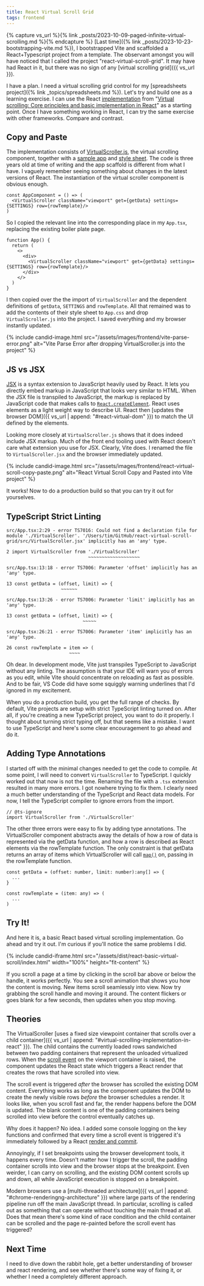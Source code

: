```yaml
---
title: React Virtual Scroll Grid
tags: frontend
---
```


{% capture vs_url %}{% link _posts/2023-10-09-paged-infinite-virtual-scrolling.md %}{% endcapture %}
[Last time]({% link _posts/2023-10-23-bootstrapping-vite.md %}), I bootstrapped Vite and scaffolded a React+Typescript project from a template. The observant amongst you will have noticed that I called the project "react-virtual-scroll-grid". It may have had React in it, but there was no sign of any [virtual scrolling grid]({{ vs_url }}). 

I have a plan. I need a virtual scrolling grid control for my [spreadsheets project]({% link _topics/spreadsheets.md %}). Let's try and build one as a learning exercise. I can use the React [implementation](https://github.com/dhilt/react-virtual-scrolling) from "[Virtual scrolling: Core principles and basic implementation in React](/https://blog.logrocket.com/virtual-scrolling-core-principles-and-basic-implementation-in-react/)" as a starting point. Once I have something working in React, I can try the same exercise with other frameworks. Compare and contrast. 

## Copy and Paste

The implementation consists of [VirtualScroller.js](https://github.com/dhilt/react-virtual-scrolling/blob/basics/basics/src/VirtualScroller.js), the virtual scrolling component, together with a [sample app](https://github.com/dhilt/react-virtual-scrolling/blob/basics/basics/src/index.js) and [style sheet](https://github.com/dhilt/react-virtual-scrolling/blob/basics/basics/src/style.css). The code is three years old at time of writing and the app scaffold is different from what I have. I vaguely remember seeing something about changes in the latest versions of React. The instantiation of the virtual scroller component is obvious enough.

```
const AppComponent = () => (
  <VirtualScroller className="viewport" get={getData} settings={SETTINGS} row={rowTemplate}/>
)
```

So I copied the relevant line into the corresponding place in my `App.tsx`, replacing the existing boiler plate page. 

```
function App() {
  return (
    <>
      <div>
        <VirtualScroller className="viewport" get={getData} settings={SETTINGS} row={rowTemplate}/>
      </div>
    </>
  )
}
```

I then copied over the the import of `VirtualScroller` and the dependent definitions of `getData`, `SETTINGS` and `rowTemplate`. All that remained was to add the contents of their style sheet to `App.css` and drop `VirtualScroller.js` into the project. I saved everything and my browser instantly updated.

{% include candid-image.html src="/assets/images/frontend/vite-parse-error.png" alt="Vite Parse Error after dropping VirtualScroller.js into the project" %}

## JS vs JSX

[JSX](https://react.dev/learn/writing-markup-with-jsx) is a syntax extension to JavaScript heavily used by React. It lets you directly embed markup in JavaScript that looks very similar to HTML. When the JSX file is transpiled to JavaScript, the markup is replaced by JavaScript code that makes calls to [`React.createElement`](https://react.dev/reference/react/createElement). React uses elements as a light weight way to describe UI. React then [updates the browser DOM]({{ vs_url | append: "#react-virtual-dom" }}) to match the UI defined by the elements. 

Looking more closely at `VirtualScroller.js` shows that it does indeed include JSX markup. Much of the front end tooling used with React doesn't care what extension you use for JSX. Clearly, Vite does. I renamed the file to `VirtualScroller.jsx` and the browser immediately updated.

{% include candid-image.html src="/assets/images/frontend/react-virtual-scroll-copy-paste.png" alt="React Virtual Scroll Copy and Pasted into Vite project" %}

It works! Now to do a production build so that you can try it out for yourselves. 

## TypeScript Strict Linting

```
src/App.tsx:2:29 - error TS7016: Could not find a declaration file for module './VirtualScroller'. '/Users/tim/GitHub/react-virtual-scroll-grid/src/VirtualScroller.jsx' implicitly has an 'any' type.

2 import VirtualScroller from './VirtualScroller'
                              ~~~~~~~~~~~~~~~~~~~

src/App.tsx:13:18 - error TS7006: Parameter 'offset' implicitly has an 'any' type.

13 const getData = (offset, limit) => {
                    ~~~~~~

src/App.tsx:13:26 - error TS7006: Parameter 'limit' implicitly has an 'any' type.

13 const getData = (offset, limit) => {
                            ~~~~~

src/App.tsx:26:21 - error TS7006: Parameter 'item' implicitly has an 'any' type.

26 const rowTemplate = item => (
                       ~~~~
```

Oh dear. In development mode, Vite just transpiles TypeScript to JavaScript without any linting. The assumption is that your IDE will warn you of errors as you edit, while Vite should concentrate on reloading as fast as possible. And to be fair, VS Code did have some squiggly warning underlines that I'd ignored in my excitement. 

When you do a production build, you get the full range of checks. By default, Vite projects are setup with strict TypeScript linting turned on. After all, if you're creating a new TypeScript project, you want to do it properly. I thought about turning strict typing off, but that seems like a mistake. I want to use TypeScript and here's some clear encouragement to go ahead and do it. 

## Adding Type Annotations

I started off with the minimal changes needed to get the code to compile. At some point, I will need to convert `VirtualScroller` to TypeScript. I quickly worked out that now is not the time. Renaming the file with a `.tsx` extension resulted in many more errors. I got nowhere trying to fix them. I clearly need a much better understanding of the TypeScript and React data models. For now, I tell the TypeScript compiler to ignore errors from the import. 

```
// @ts-ignore
import VirtualScroller from './VirtualScroller'
```

The other three errors were easy to fix by adding type annotations. The VirtualScroller component abstracts away the details of how a row of data is represented via the getData function, and how a row is described as React elements via the rowTemplate function. The only constraint is that getData returns an array of items which VirtualScroller will call [`map()`](https://developer.mozilla.org/en-US/docs/Web/JavaScript/Reference/Global_Objects/Array/map) on, passing in the rowTemplate function. 

```
const getData = (offset: number, limit: number):any[] => {
  ...
}

const rowTemplate = (item: any) => (
  ...
)
```

## Try It!

And here it is, a basic React based virtual scrolling implementation. Go ahead and try it out. I'm curious if you'll notice the same problems I did. 

{% include candid-iframe.html src="/assets/dist/react-basic-virtual-scroll/index.html" width="100%" height="fit-content" %}

If you scroll a page at a time by clicking in the scroll bar above or below the handle, it works perfectly. You see a scroll animation that shows you how the content is moving. New items scroll seamlessly into view. Now try grabbing the scroll handle and moving it around. The content flickers or goes blank for a few seconds, then updates when you stop moving. 

## Theories

The VirtualScroller [uses a fixed size viewpoint container that scrolls over a child container]({{ vs_url | append: "#virtual-scrolling-implementation-in-react" }}). The child contains the currently loaded rows sandwiched between two padding containers that represent the unloaded virtualized rows. When the [scroll event](https://developer.mozilla.org/en-US/docs/Web/API/Element/scroll_event) on the viewport container is raised, the component updates the React state which triggers a React render that creates the rows that have scrolled into view. 

The scroll event is triggered *after* the browser has scrolled the existing DOM content. Everything works as long as the component updates the DOM to create the newly visible rows *before* the browser schedules a render. It looks like, when you scroll fast and far, the render happens before the DOM is updated. The blank content is one of the padding containers being scrolled into view before the control eventually catches up. 

Why does it happen? No idea. I added some console logging on the key functions and confirmed that every time a scroll event is triggered it's immediately followed by a React [render and commit](https://react.dev/learn/render-and-commit). 

Annoyingly, if I set breakpoints using the browser development tools, it happens every time. Doesn't matter how I trigger the scroll, the padding container scrolls into view and the browser stops at the breakpoint. Even weirder, I can carry on scrolling, and the existing DOM content scrolls up and down, all while JavaScript execution is stopped on a breakpoint.

Modern browsers use a [multi-threaded architecture]({{ vs_url | append: "#chrome-renderingng-architecture" }}) where large parts of the rendering pipeline run off the main JavaScript thread. In particular, scrolling is called out as something that can operate without touching the main thread at all. Does that mean there's some kind of race condition and the child container can be scrolled and the page re-painted before the scroll event has triggered?

## Next Time

I need to dive down the rabbit hole, get a better understanding of browser and react rendering, and see whether there's some way of fixing it, or whether I need a completely different approach.
